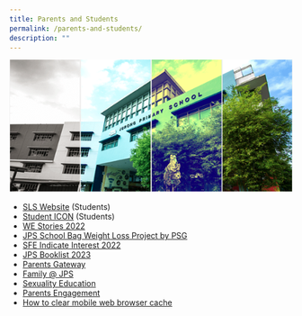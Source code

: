 ```yaml
---
title: Parents and Students
permalink: /parents-and-students/
description: ""
---
```

![](/images/Banner.png)

*   [SLS Website](https://vle.learning.moe.edu.sg/login) (Students)
*   [Student ICON](https://workspace.google.com/dashboard) (Students)
*   [WE Stories 2022](https://online.fliphtml5.com/obrr/qkde/#p=1)  
*   [JPS School Bag Weight Loss Project by PSG](/files/School%20Bag%20Weight%20Loss%20Project.pdf)
*   [SFE Indicate Interest 2022]()
*   [JPS Booklist 2023](/forms/JPS-Booklist-2023/)
*   [Parents Gateway](/others/parents-gateway/)
*   [Family @ JPS](/partners/Family-Matters-at-JPS/)
*   [Sexuality Education](/cce/Programmes/MOE-Sexuality-Education-In-Schools/) 
*   [Parents Engagement](/parents-engagement/)
*   [How to clear mobile web browser cache](/others/Clear-Cache/)